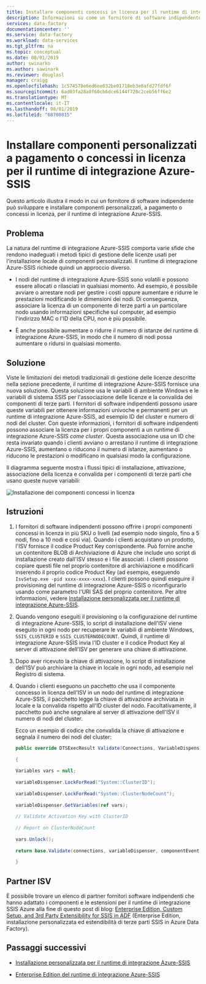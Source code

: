 ```yaml
---
title: Installare componenti concessi in licenza per il runtime di integrazione Azure-SSIS | Microsoft Docs
description: Informazioni su come un fornitore di software indipendente (ISV) può sviluppare e installare componenti personalizzati, a pagamento o concessi in licenza, per il runtime di integrazione Azure-SSIS
services: data-factory
documentationcenter: ''
ms.service: data-factory
ms.workload: data-services
ms.tgt_pltfrm: na
ms.topic: conceptual
ms.date: 08/01/2019
author: swinarko
ms.author: sawinark
ms.reviewer: douglasl
manager: craigg
ms.openlocfilehash: 1c574578e6ed6ee032be01718eb3e8afd27fdf6f
ms.sourcegitcommit: 6ad03fa28a0f60cb6dce6144f728c2ceb56ff6e2
ms.translationtype: MT
ms.contentlocale: it-IT
ms.lasthandoff: 08/01/2019
ms.locfileid: "68708015"
---
```

# <a name="install-paid-or-licensed-custom-components-for-the-azure-ssis-integration-runtime"></a>Installare componenti personalizzati a pagamento o concessi in licenza per il runtime di integrazione Azure-SSIS

Questo articolo illustra il modo in cui un fornitore di software indipendente può sviluppare e installare componenti personalizzati, a pagamento o concessi in licenza, per il runtime di integrazione Azure-SSIS.

## <a name="the-problem"></a>Problema

La natura del runtime di integrazione Azure-SSIS comporta varie sfide che rendono inadeguati i metodi tipici di gestione delle licenze usati per l'installazione locale di componenti personalizzati. Il runtime di integrazione Azure-SSIS richiede quindi un approccio diverso.

-   I nodi del runtime di integrazione Azure-SSIS sono volatili e possono essere allocati o rilasciati in qualsiasi momento. Ad esempio, è possibile avviare o arrestare nodi per gestire i costi oppure aumentare e ridurre le prestazioni modificando le dimensioni dei nodi. Di conseguenza, associare la licenza di un componente di terze parti a un particolare nodo usando informazioni specifiche sul computer, ad esempio l'indirizzo MAC o l'ID della CPU, non è più possibile.

-   È anche possibile aumentare o ridurre il numero di istanze del runtime di integrazione Azure-SSIS, in modo che il numero di nodi possa aumentare o ridursi in qualsiasi momento.

## <a name="the-solution"></a>Soluzione

Viste le limitazioni dei metodi tradizionali di gestione delle licenze descritte nella sezione precedente, il runtime di integrazione Azure-SSIS fornisce una nuova soluzione. Questa soluzione usa le variabili di ambiente Windows e le variabili di sistema SSIS per l'associazione delle licenze e la convalida dei componenti di terze parti. I fornitori di software indipendenti possono usare queste variabili per ottenere informazioni univoche e permanenti per un runtime di integrazione Azure-SSIS, ad esempio ID del cluster e numero di nodi del cluster. Con queste informazioni, i fornitori di software indipendenti possono associare la licenza per i propri componenti a un runtime di integrazione Azure-SSIS *come cluster*. Questa associazione usa un ID che resta invariato quando i clienti avviano o arrestano il runtime di integrazione Azure-SSIS, aumentano o riducono il numero di istanze, aumentano o riducono le prestazioni o modificano in qualsiasi modo la configurazione.

Il diagramma seguente mostra i flussi tipici di installazione, attivazione, associazione della licenza e convalida per i componenti di terze parti che usano queste nuove variabili:

![Installazione dei componenti concessi in licenza](media/how-to-configure-azure-ssis-ir-licensed-components/licensed-component-installation.png)

## <a name="instructions"></a>Istruzioni
1. I fornitori di software indipendenti possono offrire i propri componenti concessi in licenza in più SKU o livelli (ad esempio nodo singolo, fino a 5 nodi, fino a 10 nodi e così via). Quando i clienti acquistano un prodotto, l'ISV fornisce il codice Product Key corrispondente. Può fornire anche un contenitore BLOB di Archiviazione di Azure che include uno script di installazione creato dall'ISV stesso e i file associati. I clienti possono copiare questi file nel proprio contenitore di archiviazione e modificarli inserendo il proprio codice Product Key (ad esempio, eseguendo `IsvSetup.exe -pid xxxx-xxxx-xxxx`). I clienti possono quindi eseguire il provisioning del runtime di integrazione Azure-SSIS o riconfigurarlo usando come parametro l'URI SAS del proprio contenitore. Per altre informazioni, vedere [Installazione personalizzata per il runtime di integrazione Azure-SSIS](how-to-configure-azure-ssis-ir-custom-setup.md).

2. Quando vengono eseguiti il provisioning o la configurazione del runtime di integrazione Azure-SSIS, lo script di installazione dell'ISV viene eseguito in ogni nodo per recuperare le variabili di ambiente Windows, `SSIS_CLUSTERID` e `SSIS_CLUSTERNODECOUNT`. Quindi, il runtime di integrazione Azure-SSIS invia l'ID cluster e il codice Product Key al server di attivazione dell'ISV per generare una chiave di attivazione.

3. Dopo aver ricevuto la chiave di attivazione, lo script di installazione dell'ISV può archiviare la chiave in locale in ogni nodo, ad esempio nel Registro di sistema.

4. Quando i clienti eseguono un pacchetto che usa il componente concesso in licenza dell'ISV in un nodo del runtime di integrazione Azure-SSIS, il pacchetto legge la chiave di attivazione archiviata in locale e la convalida rispetto all'ID cluster del nodo. Facoltativamente, il pacchetto può anche segnalare al server di attivazione dell'ISV il numero di nodi del cluster.

    Ecco un esempio di codice che convalida la chiave di attivazione e segnala il numero dei nodi del cluster:

    ```csharp
    public override DTSExecResult Validate(Connections, VariableDispenser, IDTSComponentEvents componentEvents, IDTSLogging log) 
                                                                                                                               
    {                                                                                                                             
                                                                                                                               
    Variables vars = null;                                                                                                        
                                                                                                                               
    variableDispenser.LockForRead("System::ClusterID");                                                                           
                                                                                                                               
    variableDispenser.LockForRead("System::ClusterNodeCount");                                                                    
                                                                                                                               
    variableDispenser.GetVariables(ref vars);                                                                                     
                                                                                                                               
    // Validate Activation Key with ClusterID                                                                                     
                                                                                                                               
    // Report on ClusterNodeCount                                                                                                 
                                                                                                                               
    vars.Unlock();                                                                                                                
                                                                                                                               
    return base.Validate(connections, variableDispenser, componentEvents, log);                                                   
                                                                                                                               
    }
    ```

## <a name="isv-partners"></a>Partner ISV

È possibile trovare un elenco di partner fornitori software indipendenti che hanno adattato i componenti e le estensioni per il runtime di integrazione SSIS Azure alla fine di questo post di blog: [Enterprise Edition, Custom Setup, and 3rd Party Extensibility for SSIS in ADF](https://techcommunity.microsoft.com/t5/SQL-Server-Integration-Services/Enterprise-Edition-Custom-Setup-and-3rd-Party-Extensibility-for/ba-p/388360) (Enterprise Edition, installazione personalizzata ed estendibilità di terze parti SSIS in Azure Data Factory).

## <a name="next-steps"></a>Passaggi successivi

-   [Installazione personalizzata per il runtime di integrazione Azure-SSIS](how-to-configure-azure-ssis-ir-custom-setup.md)

-   [Enterprise Edition del runtime di integrazione Azure-SSIS](how-to-configure-azure-ssis-ir-enterprise-edition.md)
